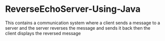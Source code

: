 # ReverseEchoServer-Using-Java
This contains a communication system where a client sends a message to a server and the server reverses the message and sends it back then the client displays the reversed message
